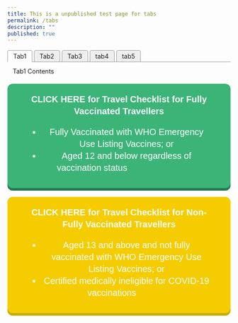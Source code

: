 ```yaml
---
title: This is a unpublished test page for tabs
permalink: /tabs
description: ""
published: true
---
```


<html>
<head>
<meta charset="utf-8">
<title>Test Accordion</title>

<style>

input { display: none; }
input + label { display: inline-block }

input ~ .tab { display: none }
#tab1:checked ~ .tab.content1,
#tab2:checked ~ .tab.content2,
#tab3:checked ~ .tab.content3,
#tab4:checked ~ .tab.content4,
#tab5:checked ~ .tab.content5 { display: block; }

input + label {
  border: 1px solid #999;
  background: #EEE;
  padding: 4px 12px;
  border-radius: 4px 4px 0 0;
  position: relative;
  top: 1px;
}
input:checked + label {
  background: #FFF;
  border-bottom: 1px solid transparent;
}
input ~ .tab {
  border-top: 1px solid #999;
  padding: 12px;
		}
</style>
</head>
<body>
<input type="radio" name="tabs" id="tab1" checked />
<label for="tab1">Tab1</label>

<input type="radio" name="tabs" id="tab2" />
<label for="tab2">Tab2</label>

<input type="radio" name="tabs" id="tab3" />
<label for="tab3">Tab3</label>

<input type="radio" name="tabs" id="tab4" />
<label for="tab4">tab4</label>

<input type="radio" name="tabs" id="tab5" />
<label for="tab5">tab5</label>

<div class="tab content1">Tab1 Contents</div>
<div class="tab content2">Tab2 Contents</div>
<div class="tab content3">Tab3 Contents</div>
<div class="tab content4">Tab4 Contents</div>
<div class="tab content5">Tab5 Contents</div>
</body>
</html>

<html>
<head>
<style>
  .pushable {
    background: hsl(150deg, 50%, 32%);
    border-radius: 12px;
    border: none;
    padding: 0;
    cursor: pointer;
    outline-offset: 4px;
  }
  .front {
    display: block;
    padding: 12px 42px;
    border-radius: 12px;
    font-size: 1.25rem;
    background: hsl(150deg, 50%, 47%);
    color: white;
    transform: translateY(-6px);
  }

  .pushable:active .front {
    transform: translateY(-2px);
  }
</style>
	</head>
<body>	
<a href="/arriving/general-travel/fully-vaccinated"><button class="pushable">
  <span class="front">
	 <p style="font-size:20px; margin-top:10px; margin-bottom:20px; line-height:1.35;"> <b>CLICK HERE for Travel Checklist for Fully Vaccinated Travellers</b></p>
  <ul style="list-style-type: disc; line-height:1.35; text-algin:left">
	  <li style="line-height:1.35; font-size:20px;">Fully Vaccinated with WHO Emergency Use Listing Vaccines; or</li>
	   <li style="line-height:1.35; font-size:20px;">Aged 12 and below regardless of vaccination status &nbsp; &nbsp; &nbsp; &nbsp; &nbsp; &nbsp; &nbsp; &nbsp; &nbsp; &nbsp; &nbsp; &nbsp; &nbsp; &nbsp;</li>
	  </ul>
	</span>
	</button></a>
</body>
</html>

 <p style="font-size:20px; margin-top:20px; margin-bottom:20px; line-height:1.35;"></p>

<html>
<head>
<style>
  .pushableT {
    background: hsl(50deg, 150%, 40%);
    border-radius: 12px;
    border: none;
    padding: 0;
    cursor: pointer;
    outline-offset: 4px;
  }
  .frontT {
    display: block;
    padding: 12px 42px;
    border-radius: 12px;
    font-size: 1.25rem;
    background: hsl(50deg, 150%, 48%);
    color: white;
    transform: translateY(-6px);
  }

  .pushableT:active .front {
    transform: translateY(-2px);
  }
</style>
	</head>
<body>	
<a href="/arriving/general-travel/non-fully-vaccinated"><button class="pushableT">
  <span class="frontT">
	 <p style="font-size:20px; margin-top:10px; margin-bottom:20px; line-height:1.35;"> <b>CLICK HERE for Travel Checklist for Non-Fully Vaccinated Travellers</b></p>
  <ul style="list-style-type: disc; line-height:1.35; text-algin:left">
	  <li style="line-height:1.35; font-size:20px;">Aged 13 and above and not fully vaccinated with WHO Emergency Use Listing Vaccines; or</li>
	   <li style="line-height:1.35; font-size:20px;">Certified medically ineligible for COVID-19 vaccinations &nbsp; &nbsp;  &nbsp; &nbsp;  &nbsp; &nbsp;</li>
	  </ul>
	</span>
	</button></a>
</body>
</html>

